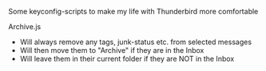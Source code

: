 Some keyconfig-scripts to make my life with Thunderbird more comfortable

Archive.js
- Will always remove any tags, junk-status etc. from selected messages
- Will then move them to "Archive" if they are in the Inbox
- Will leave them in their current folder if they are NOT in the Inbox
